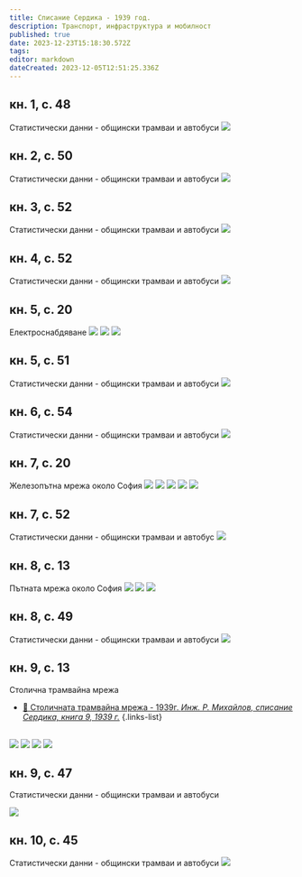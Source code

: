 ```yaml
---
title: Списание Сердика - 1939 год.
description: Транспорт, инфраструктура и мобилност
published: true
date: 2023-12-23T15:18:30.572Z
tags: 
editor: markdown
dateCreated: 2023-12-05T12:51:25.336Z
---
```


## кн. 1, с. 48
Статистически данни - общински трамваи и автобуси
<img src="https://drive.google.com/uc?id=1e_7gAsWdXUusLuBi1BCW-uqMEsMV1iBk">


## кн. 2, с. 50
Статистически данни - общински трамваи и автобуси
<img src="https://drive.google.com/uc?id=1QFQh3PzebIIoIr-j1sQCp6XgB3GWT8hN">

## кн. 3, с. 52
Статистически данни - общински трамваи и автобуси
<img src="https://drive.google.com/uc?id=1UEub_b-x3iM-fMj3HBD6TzG_rC2e_dKy">

## кн. 4, с. 52
Статистически данни - общински трамваи и автобуси
<img src="https://drive.google.com/uc?id=1B3mzgjvj-SmLlBpwlDm_ZfimL-IWAulM">

## кн. 5, с. 20
Електроснабдяване
<img src="https://drive.google.com/uc?id=1mT312Jl_KtygDBtAUColBqm9dDWHWpXK">
<img src="https://drive.google.com/uc?id=1ix_4ZhP4qhgZoWUiUEsuwYYBJ0-GSRGl">
<img src="https://drive.google.com/uc?id=16xXyiKQhKe8Bk_P2S8cepZptRUbMk3h2">


## кн. 5, с. 51
Статистически данни - общински трамваи и автобуси
<img src="https://drive.google.com/uc?id=1dLaU4C8AsVU-LVvU9PW3VYM7bDrGtJh8">

## кн. 6, с. 54
Статистически данни - общински трамваи и автобуси
<img src="https://drive.google.com/uc?id=1I1s11DmOXuALL00zhGSeKyXrLoHuwbg-">

## кн. 7, с. 20
Железопътна мрежа около София
<img src="https://drive.google.com/uc?id=1hVhYfd9mbVtj7XxJioRrWAyqFW6lbluw">
<img src="https://drive.google.com/uc?id=1SnFz4w1eSEZ-JCeOJhImiD3InFeW_ZHG">
<img src="https://drive.google.com/uc?id=1j1hb-gkOyRDTnVg6BQaYr9y7rCYMpG_Z">
<img src="https://drive.google.com/uc?id=1872Ec1RbEu18PTK8pM8pkEojkJlWQr3T">
<img src="https://drive.google.com/uc?id=1ftp_PsbKvk1Drd3H2n7QYEvotYzMl3Bn">

## кн. 7, с. 52
Статистически данни - общински трамваи и автобус
<img src="https://drive.google.com/uc?id=1_jSAijZb_N_keFbnkr30pHe5jV7wH76d">

## кн. 8, с. 13
Пътната мрежа около София
<img src="https://drive.google.com/uc?id=1_lLq-UcW-dd52tiv2Vox1ESwY5hGBzT8">
<img src="https://drive.google.com/uc?id=1xE7wVl3UlSzMPnZs2N2vooJDk1CEtmG7">
<img src="https://drive.google.com/uc?id=1n2ALDSQEB4mZawgsJvgbk8fIUyAd0Fr9">


## кн. 8, с. 49
Статистически данни - общински трамваи и автобуси
<img src="https://drive.google.com/uc?id=1aM3mwN-JAz65qqMzoOG4Azq99S1OHc33">

## кн. 9, с. 13
Столична трамвайна мрежа
- [:train: Столичната трамвайна мрежа - 1939г. *Инж. Р. Михайлов, списание Сердика, книга 9, 1939 г.*](/bg/blog/stolichnata-tramvaina-mreja-1939)
{.links-list}  

<br><img src="https://drive.google.com/uc?id=1VgxRo99P55BJ1b8aPk0Hnc2KSwyZoMrU">
<img src="https://drive.google.com/uc?id=1RSNe03_sgtR8PER0dPIGCaE0Bx6yQ7WQ">
<img src="https://drive.google.com/uc?id=1oj3o9ESdCZR8SQNe7ZkUj0Z1IPRGdwnR">
<img src="https://drive.google.com/uc?id=1VxiuvdlIHfgsCeQxkuGarOY0EVXwL4gn">


## кн. 9, с. 47
Статистически данни - общински трамваи и автобуси

<img src="https://drive.google.com/uc?id=1eNoyYcN4ZMNNWgG29FtPMUUv3T6XmYso">

## кн. 10, с. 45
Статистически данни - общински трамваи и автобуси
<img src="https://drive.google.com/uc?id=1R-ffcEZxWIZP86t1pYLocunMl15gE_jI">
